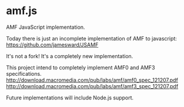 amf.js
======

AMF JavaScript implementation.

Today there is just an incomplete implementation of AMF to javascript:
https://github.com/jamesward/JSAMF

It's not a fork! It's a completely new implementation.

This project intend to completely implement AMF0 and AMF3 specifications.
http://download.macromedia.com/pub/labs/amf/amf0_spec_121207.pdf
http://download.macromedia.com/pub/labs/amf/amf3_spec_121207.pdf

Future implementations will include Node.js support.

